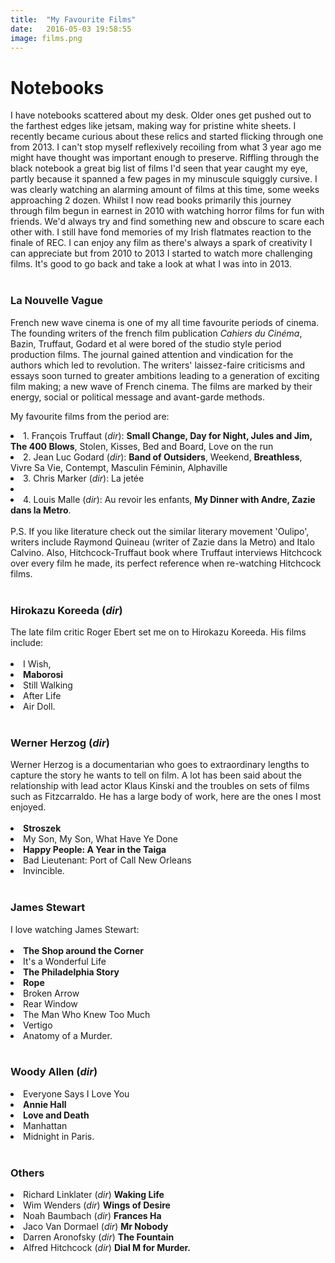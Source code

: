 ```yaml
---
title:  "My Favourite Films"
date:   2016-05-03 19:58:55
image: films.png
---
```


<h1>Notebooks</strong></h1>
I have notebooks scattered about my desk. Older ones get pushed out to the farthest edges like jetsam, making way for pristine white sheets. I recently became curious about these relics and started flicking through one from 2013. I can't stop myself reflexively recoiling from what 3 year ago me might have thought was important enough to preserve. Riffling through the black notebook a great big list of films I'd seen that year caught my eye, partly because it spanned a few pages in my minuscule squiggly cursive. I was clearly watching an alarming amount of films at this time, some weeks approaching 2 dozen. Whilst I now read books primarily this journey through film begun in earnest in 2010 with watching horror films for fun with friends. We'd always try and find something new and obscure to scare each other with. I still have fond memories of my Irish flatmates reaction to the finale of REC. I can enjoy any film as there's always a spark of creativity I can appreciate but from 2010 to 2013 I started to watch more challenging films. It's good to go back and take a look at what I was into in 2013.<br><br>

<h3>La Nouvelle Vague</h3>
French new wave cinema is one of my all time favourite periods of cinema. The founding writers of the french film publication <em>Cahiers du Cinéma</em>, Bazin, Truffaut, Godard et al were bored of the studio style period production films. The journal gained attention and vindication for the authors which led to revolution. The writers' laissez-faire criticisms and essays soon turned to greater ambitions leading to a generation of exciting film making; a new wave of French cinema. The films are marked by their energy, social or political message and avant-garde methods. <br>

My favourite films from the period are:

<li>1. François Truffaut (<em>dir</em>): <strong>Small Change, Day for Night, Jules and Jim, The 400 Blows</strong>, Stolen, Kisses, Bed and Board, Love on the run</li>
<li>2. Jean Luc Godard (<em>dir</em>): <strong>Band of Outsiders</strong>, Weekend, <strong>Breathless</strong>, Vivre Sa Vie, Contempt, Masculin Féminin, Alphaville</li>
<li>3. Chris Marker (<em>dir</em>): La jetée<li/>
<li>4. Louis Malle (<em>dir</em>): Au revoir les enfants, <strong>My Dinner with Andre, Zazie dans la Metro</strong>.</li>

<br>
P.S. If you like literature check out the similar literary movement 'Oulipo', writers include Raymond Quineau (writer of Zazie dans la Metro) and Italo Calvino. Also, Hitchcock-Truffaut book where Truffaut interviews Hitchcock over every film he made, its perfect reference when re-watching Hitchcock films.
<br><br>

<h3>Hirokazu Koreeda (<em>dir</em>)</h3>
The late film critic Roger Ebert set me on to Hirokazu Koreeda. His films include: <br><br>
<li>I Wish,</li>
<li><strong>Maborosi</strong> </li>
<li>Still Walking</li>
<li>After Life </li>
<li>Air Doll.</li>
<br>

<h3>Werner Herzog (<em>dir</em>)</h3>
Werner Herzog is a documentarian who goes to extraordinary lengths to capture the story he wants to tell on film. A lot has been said about the relationship with lead actor Klaus Kinski and the troubles on sets of films such as Fitzcarraldo. He has a large body of work, here are the ones I most enjoyed.<br><br>
<li><strong>Stroszek</strong></li>
<li>My Son, My Son, What Have Ye Done</li>
<li><strong>Happy People: A Year in the Taiga</strong></li>
<li>Bad Lieutenant: Port of Call New Orleans</li>
<li>Invincible. </li>
<br>

<h3>James Stewart</h3>
I love watching James Stewart:<br><br>
<li><strong>The Shop around the Corner</strong></li>
<li>It's a Wonderful Life </li>
<li><strong>The Philadelphia Story </strong></li>
<li><strong>Rope</strong></li>
<li>Broken Arrow </li>
<li>Rear Window</li>
<li>The Man Who Knew Too Much</li>
<li>Vertigo</li>
<li>Anatomy of a Murder. </li>
<br>

<h3>Woody Allen (<em>dir</em>)</h3>
<li>Everyone Says I Love You</li>
<li><strong>Annie Hall</strong></li>
<li><strong>Love and Death</strong></li>
<li>Manhattan </li>
<li>Midnight in Paris.</li>
<br>

<h3>Others</h3>
<li>Richard Linklater (<em>dir</em>) <strong>Waking Life</strong></li>
<li>Wim Wenders (<em>dir</em>) <strong>Wings of Desire</strong></li>
<li>Noah Baumbach (<em>dir</em>) <strong>Frances Ha</strong></li>
<li>Jaco Van Dormael (<em>dir</em>) <strong>Mr Nobody</strong></li>
<li>Darren Aronofsky (<em>dir</em>) <strong>The Fountain</strong></li>
<li>Alfred Hitchcock (<em>dir</em>) <strong>Dial M for Murder.</strong></li>
<br><br>
